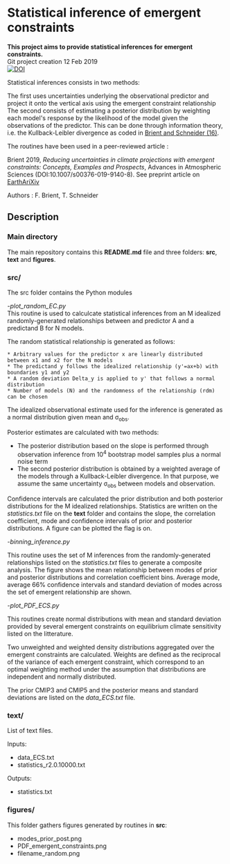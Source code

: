 # Statistical inference of emergent constraints
__This project aims to provide statistical inferences for emergent constraints.__  
Git project creation 12 Feb 2019  
[![DOI](https://zenodo.org/badge/170500952.svg)](https://zenodo.org/doi/10.5281/zenodo.10886173)

Statistical inferences consists in two methods:  

The first uses uncertainties underlying the observational predictor and project it onto the vertical axis using the emergent constraint relationship  
The second consists of estimating a posterior distribution by weighting each model's response by the likelihood of the model given the observations of the predictor. This can be done through information theory, i.e. the Kullback-Leibler divergence as coded in [Brient and Schneider (16)](https://journals.ametsoc.org/doi/full/10.1175/JCLI-D-15-0897.1).

The routines have been used in a peer-reviewed article :

Brient 2019, *Reducing uncertainties in climate projections with emergent constraints: Concepts, Examples and Prospects*, Advances in Atmospheric Sciences (DOI:10.1007/s00376-019-9140-8). See preprint article on [EarthAriXiv](https://eartharxiv.org/qwbyt) 

Authors : F. Brient, T. Schneider

## Description

### Main directory
The main repository contains this __README.md__ file and three folders: __src__, __text__ and __figures__.

### src/
The src folder contains the Python modules

-*plot_random_EC.py*  
  This routine is used to calculcate statistical inferences from an M idealized randomly-generated relationships between and predictor A and a predictand B for N models. 

  The random statistical relationship is generated as follows:

    * Arbitrary values for the predictor x are linearly distributed between x1 and x2 for the N models
    * The predictand y follows the idealized relationship (y'=ax+b) with boundaries y1 and y2
    * A random deviation Delta_y is applied to y' that follows a normal distribution
    * Number of models (N) and the randomness of the relationship (rdm) can be chosen


  The idealized observational estimate used for the inference is generated as a normal distribution given mean and &sigma;<sub>obs</sub>.

  Posterior estimates are calculated with two methods:
   - The posterior distribution based on the slope is performed through observation inference from 10<sup>4</sup> bootstrap model samples plus a normal noise term
   - The second posterior distribution is obtained by a weighted average of the models through a Kullback-Leibler divergence. In that purpose, we assume the same uncertainty &sigma;<sub>obs</sub> between models and observation.

  Confidence intervals are calculated the prior distribution and both posterior distributions for the M idealized relationships. Statistics are written on the *statistics.txt* file on the __text__ folder and contains the slope, the correlation coefficient, mode and confidence intervals of prior and posterior distributions. A figure can be plotted the flag is on.


-*binning_inference.py*

  This routine uses the set of M inferences from the randomly-generated relationships listed on the *statistics.txt* files to generate a composite analysis. The figure shows the mean relationship between modes of prior and posterior distributions and correlation coefficient bins. Average mode, average 66% confidence intervals and standard deviation of modes across the set of emergent relationship are shown.


-*plot_PDF_ECS.py*

  This routines create normal distributions with mean and standard deviation provided by several emergent constraints on equilibrium climate sensitivity listed on the litterature. 

  Two unweighted and weighted density distributions aggregated over the emergent constraints are calculated. Weights are defined as the reciprocal of the variance of each emergent constraint, which correspond to an optimal weighting method under the assumption that distributions are independent and normally distributed.

  The prior CMIP3 and CMIP5 and the posterior means and standard deviations are listed on the *data_ECS.txt* file. 




### text/
List of text files.

Inputs:
 - data_ECS.txt
 - statistics_r2.0.10000.txt

Outputs:
 - statistics.txt

### figures/
This folder gathers figures generated by routines in __src__:

 - modes_prior_post.png
 - PDF_emergent_constraints.png
 - filename_random.png

